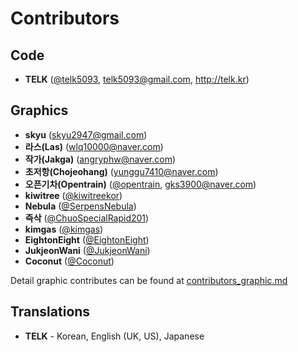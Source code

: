 # Contributors
## **Code**
  * **TELK** ([@telk5093](https://github.com/telk5093), telk5093@gmail.com, http://telk.kr)

## **Graphics**
  * **skyu** (skyu2947@gmail.com)
  * **라스(Las)** (wlq10000@naver.com)
  * **작가(Jakga)** (angryphw@naver.com)
  * **초저항(Chojeohang)** (yunggu7410@naver.com)
  * **오픈기차(Opentrain)** ([@opentrain](https://github.com/opentrain), gks3900@naver.com)
  * **kiwitree** ([@kiwitreekor](https://github.com/kiwitreekor))
  * **Nebula** ([@SerpensNebula](https://github.com/SerpensNebula))
  * **즉삭** ([@ChuoSpecialRapid201](https://github.com/ChuoSpecialRapid201))
  * **kimgas** ([@kimgas](https://github.com/kimgas))
  * **EightonEight** ([@EightonEight](https://github.com/EightonEight))
  * **JukjeonWani** ([@JukjeonWani](https://github.com/JukjeonWani))
  * **Coconut** ([@Coconut](https://github.com/CoconutKR))

  Detail graphic contributes can be found at [contributors_graphic.md](./contributors_graphic.md)

## **Translations**
  * **TELK** - Korean, English (UK, US), Japanese
